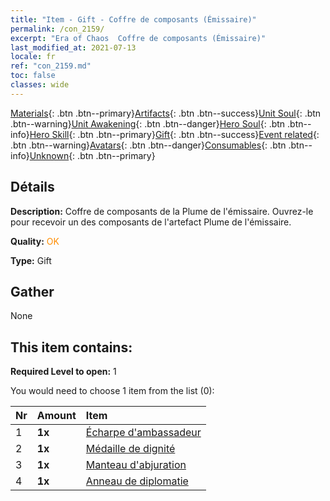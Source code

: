 ```yaml
---
title: "Item - Gift - Coffre de composants (Émissaire)"
permalink: /con_2159/
excerpt: "Era of Chaos  Coffre de composants (Émissaire)"
last_modified_at: 2021-07-13
locale: fr
ref: "con_2159.md"
toc: false
classes: wide
---
```

 [Materials](/ItemsFR/){: .btn .btn--primary}[Artifacts](/ItemsFR/Artifacts/){: .btn .btn--success}[Unit Soul](/ItemsFR/UnitSoul/){: .btn .btn--warning}[Unit Awakening](/ItemsFR/UnitAwakening/){: .btn .btn--danger}[Hero Soul](/ItemsFR/HeroSoul/){: .btn .btn--info}[Hero Skill](/ItemsFR/HeroSkill/){: .btn .btn--primary}[Gift](/ItemsFR/Gift/){: .btn .btn--success}[Event related](/ItemsFR/Events/){: .btn .btn--warning}[Avatars](/ItemsFR/Avatars/){: .btn .btn--danger}[Consumables](/ItemsFR/Consumables/){: .btn .btn--info}[Unknown](/ItemsFR/Unknown/){: .btn .btn--primary}

## Détails
 **Description:** Coffre de composants de la Plume de l'émissaire. Ouvrez-le pour recevoir un des composants de l'artefact Plume de l'émissaire.

 **Quality:** <span style="color: #FF8C00">OK</span>

 **Type:** Gift

## Gather

  None

## This item contains:

 **Required Level to open:** 1

 You would need to choose 1 item from the list (0):

  | Nr | Amount |     Item    |
  |:---|:-------|:------------|
  | 1 |  **1x** | [Écharpe d'ambassadeur](/fr/Items/art_2154/) |  | 
  | 2 |  **1x** | [Médaille de dignité](/fr/Items/art_2155/) |  | 
  | 3 |  **1x** | [Manteau d'abjuration](/fr/Items/art_2156/) |  | 
  | 4 |  **1x** | [Anneau de diplomatie](/fr/Items/art_2157/) |  | 
